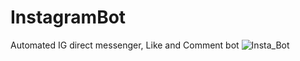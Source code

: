 # InstagramBot
Automated IG direct messenger, Like and Comment bot
![Insta_Bot](https://github.com/WillCaton2350/InstaBot_Py/assets/54005049/eb61e9f9-1f62-46fe-97ae-5729289c903e)
